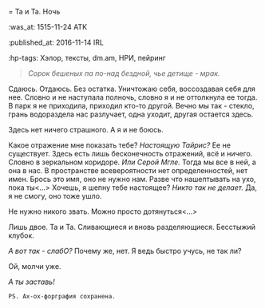 = Та и Та. Ночь

:was_at: 1515-11-24 ATK

:published_at: 2016-11-14 IRL 

:hp-tags: Хэлор, тексты, dm.am, НРИ, пейринг

> *Сорок бешеных па по-над бездной, чье детище - мрак.*

Сдаюсь. 
Отдаюсь. 
Без остатка.
Уничтожаю себя, воссоздавая себя для нее. Словно и не наступала полночь, словно я и не оттолкнула ее тогда. В парк я не приходила, приходил кто-то другой. Вечно мы так - стекло, грань водораздела нас разлучает, одна уходит, другая остается здесь.

Здесь нет ничего страшного.
А я и не боюсь.

Какое отражение мне показать тебе? *Настоящую Тайрис?* Ее не существует. Здесь есть лишь бесконечность отражений, всё и ничего. Словно в зеркальном коридоре.
*Или Серой Мгле.*
Тогда мы все в ней, а она в нас. В пространстве всевероятности нет определенностей, нет имен. Брось это имя, оно не нужно нам. Разве что нашептывать на ухо, пока ты<...>
Хочешь, я шепну тебе настоящее? *Никто так не делает.* Да, я не смогу, оно тоже ушло.

Не нужно никого звать. Можно просто дотянуться<...>

Лишь двое. Та и Та. Сливающиеся и вновь разделяющиеся.
Бесстыжий клубок.

*А вот так - слабО?* Почему же, нет. Я ведь быстро учусь, не так ли?

Ой, молчи уже.

_А ты заставь!_

    PS. Ах-ох-форграфия сохранена.
